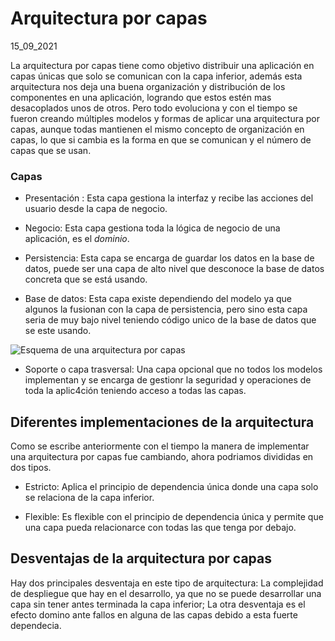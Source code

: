 # Arquitectura por capas
15_09_2021

La arquitectura por capas tiene como objetivo distribuir una aplicación en capas únicas que solo se comunican con la capa inferior, además esta arquitectura nos deja una buena organización y distribución de los componentes en una aplicación, logrando que estos estén mas desacoplados unos de otros. Pero todo evoluciona y con el tiempo se fueron creando múltiples modelos y formas de aplicar una arquitectura por capas, aunque todas mantienen el mismo concepto de organización en capas, lo que si cambia es la forma en que se comunican y el número de capas que se usan.

### Capas

* Presentación : Esta capa gestiona la interfaz y recibe las acciones del usuario desde la capa de negocio.

* Negocio: Esta capa gestiona toda la lógica de negocio de una aplicación, es el *dominio*.

* Persistencia: Esta capa se encarga de guardar los datos en la base de datos, puede ser una capa de alto nivel que desconoce la base de datos concreta que se está usando.

* Base de datos: Esta capa existe dependiendo del modelo ya que algunos la fusionan con la capa de persistencia, pero sino esta capa seria de muy bajo nivel teniendo código unico de la base de datos que se este usando.

![Esquema de una arquitectura por capas]()

* Soporte o capa trasversal: Una capa opcional que no todos los modelos implementan y se encarga de gestionr la seguridad y operaciones de toda la aplic4ción teniendo acceso a todas las capas.

## Diferentes implementaciones de la arquitectura

Como se escribe anteriormente con el tiempo la manera de implementar una arquitectura por capas fue cambiando, ahora podriamos divididas en dos tipos. 

* Estricto: Aplica el principio de dependencia única donde una capa solo se relaciona de la capa inferior.

* Flexible: Es flexible con el principio de dependencia única y permite que una capa pueda relacionarce con todas las que tenga por debajo.

## Desventajas de la arquitectura por capas

Hay dos principales desventaja en este tipo de arquitectura: La complejidad de despliegue que hay en el desarrollo, ya que no se puede desarrollar una capa sin tener antes terminada la capa inferior; La otra desventaja es el efecto domino ante fallos en alguna de las capas debido a esta fuerte dependecia.

